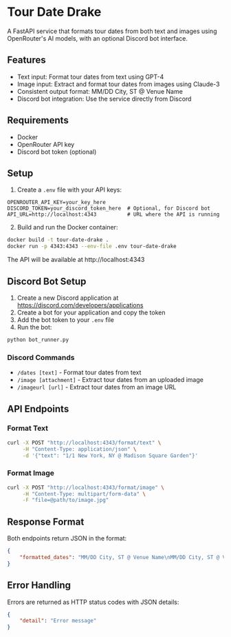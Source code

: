 # Tour Date Drake

A FastAPI service that formats tour dates from both text and images using OpenRouter's AI models, with an optional Discord bot interface.

## Features

- Text input: Format tour dates from text using GPT-4
- Image input: Extract and format tour dates from images using Claude-3
- Consistent output format: MM/DD City, ST @ Venue Name
- Discord bot integration: Use the service directly from Discord

## Requirements

- Docker
- OpenRouter API key
- Discord bot token (optional)

## Setup

1. Create a `.env` file with your API keys:
```
OPENROUTER_API_KEY=your_key_here
DISCORD_TOKEN=your_discord_token_here  # Optional, for Discord bot
API_URL=http://localhost:4343          # URL where the API is running
```

2. Build and run the Docker container:
```bash
docker build -t tour-date-drake .
docker run -p 4343:4343 --env-file .env tour-date-drake
```

The API will be available at http://localhost:4343

## Discord Bot Setup

1. Create a new Discord application at https://discord.com/developers/applications
2. Create a bot for your application and copy the token
3. Add the bot token to your `.env` file
4. Run the bot:
```bash
python bot_runner.py
```

### Discord Commands

- `/dates [text]` - Format tour dates from text
- `/image [attachment]` - Extract tour dates from an uploaded image
- `/imageurl [url]` - Extract tour dates from an image URL

## API Endpoints

### Format Text
```bash
curl -X POST "http://localhost:4343/format/text" \
     -H "Content-Type: application/json" \
     -d '{"text": "1/1 New York, NY @ Madison Square Garden"}'
```

### Format Image
```bash
curl -X POST "http://localhost:4343/format/image" \
     -H "Content-Type: multipart/form-data" \
     -F "file=@path/to/image.jpg"
```

## Response Format

Both endpoints return JSON in the format:
```json
{
    "formatted_dates": "MM/DD City, ST @ Venue Name\nMM/DD City, ST @ Venue Name"
}
```

## Error Handling

Errors are returned as HTTP status codes with JSON details:
```json
{
    "detail": "Error message"
}
``` 